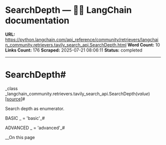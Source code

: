 # SearchDepth — 🦜🔗 LangChain  documentation

**URL:** https://python.langchain.com/api_reference/community/retrievers/langchain_community.retrievers.tavily_search_api.SearchDepth.html
**Word Count:** 10
**Links Count:** 176
**Scraped:** 2025-07-21 08:06:11
**Status:** completed

---

# SearchDepth\#

_class _langchain\_community.retrievers.tavily\_search\_api.SearchDepth\(_value_\)[\[source\]](https://python.langchain.com/api_reference/_modules/langchain_community/retrievers/tavily_search_api.html#SearchDepth)\#     

Search depth as enumerator.

BASIC _ = 'basic'_\#     

ADVANCED _ = 'advanced'_\#     

__On this page